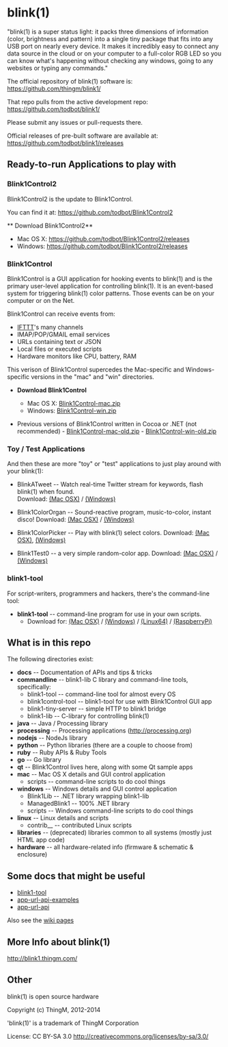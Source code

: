 blink(1)
========

"blink(1) is a super status light: it packs three dimensions of information
(color, brightness and pattern) into a single tiny package that fits into
any USB port on nearly every device. It makes it incredibly easy to connect
any data source in the cloud or on your computer to a full-color RGB LED so
you can know what's happening without checking any windows, going to any
websites or typing any commands."

The official repository of blink(1) software is:
    https://github.com/thingm/blink1/

That repo pulls from the active development repo:
   https://github.com/todbot/blink1/

Please submit any issues or pull-requests there.

Official releases of pre-built software are available at:
https://github.com/todbot/blink1/releases



Ready-to-run Applications to play with
--------------------------------------

### Blink1Control2 ###

Blink1Control2 is the update to Blink1Control.

You can find it at:
https://github.com/todbot/Blink1Control2

** Download Blink1Control2**
- Mac OS X: https://github.com/todbot/Blink1Control2/releases
- Windows: https://github.com/todbot/Blink1Control2/releases


### Blink1Control ###

Blink1Control is a GUI application for hooking events to blink(1)
and is the primary user-level application for controlling blink(1).
It is an event-based system for triggering blink(1) color patterns.
Those events can be on your computer or on the Net.

Blink1Control can receive events from:
- [IFTTT](http://ifttt.com/channels)'s many channels
- IMAP/POP/GMAIL email services
- URLs containing text or JSON
- Local files or executed scripts
- Hardware monitors like CPU, battery, RAM

This verison of Blink1Control supercedes the Mac-specific and Windows-specific
versions in the "mac" and "win" directories.

- **Download Blink1Control**
   - Mac OS X: [Blink1Control-mac.zip](https://github.com/todbot/blink1/releases)
   - Windows:  [Blink1Control-win.zip](https://github.com/todbot/blink1/releases)

- Previous versions of Blink1Control written in Cocoa or .NET (not recommended) -
[Blink1Control-mac-old.zip](http://thingm.com/blink1/downloads/old/Blink1Control-mac-old.zip) -
[Blink1Control-win-old.zip](http://thingm.com/blink1/downloads/old/Blink1Control-win-old.zip)

### Toy / Test Applications ###

And then these are more "toy" or "test" applications to just play around with your blink(1):
- BlinkATweet -- Watch real-time Twitter stream for keywords, flash blink(1) when found.  
Download:
[(Mac OSX)](http://thingm.com/blink1/downloads/BlinkATweet-mac.zip) /
[(Windows)](http://thingm.com/blink1/downloads/BlinkATweet-win.zip)

- Blink1ColorOrgan -- Sound-reactive program, music-to-color, instant disco!
Download:
[(Mac OSX)](http://thingm.com/blink1/downloads/Blink1ColorOrgan-mac.zip) /
[(Windows)](http://thingm.com/blink1/downloads/Blink1ColorOrgan-win.zip)

- Blink1ColorPicker -- Play with blink(1) select colors.
Download:
[(Mac OSX)](http://thingm.com/blink1/downloads/Blink1ColorPicker-mac.zip),
[(Windows)](http://thingm.com/blink1/downloads/Blink1ColorPicker-win.zip)

- Blink1Test0 -- a very simple random-color app.
Download:
[(Mac OSX)](http://thingm.com/blink1/downloads/Blink1Test0-mac.zip) /
[(Windows)](http://thingm.com/blink1/downloads/Blink1Test0-win.zip)


### blink1-tool ###

For script-writers, programmers and hackers, there's the command-line tool:

- **blink1-tool** -- command-line program for use in your own scripts.
  - Download for:
[(Mac OSX)](http://thingm.com/blink1/downloads/blink1-tool-mac.zip) /
[(Windows)](http://thingm.com/blink1/downloads/blink1-tool-win.zip) /
[(Linux64)](http://thingm.com/blink1/downloads/blink1-tool-linux_x86_64.zip) /
[(RaspberryPi)](http://thingm.com/blink1/downloads/blink1-tool-raspi.zip)


What is in this repo
--------------------
The following directories exist:

- __docs__             -- Documentation of APIs and tips & tricks
- __commandline__      -- blink1-lib C library and command-line tools, specifically:
  - blink1-tool -- command-line tool for almost every OS
  - blink1control-tool -- blink1-tool for use with Blink1Control GUI app
  - blink1-tiny-server -- simple HTTP to blink1 bridge
  - blink1-lib -- C-library for controlling blink(1)
- __java__             -- Java / Processing library
- __processing__       -- Processing applications  (http://processing.org)
- __nodejs__           -- NodeJs library
- __python__           -- Python libraries (there are a couple to choose from)
- __ruby__             -- Ruby APIs & Ruby Tools
- __go__               -- Go library
- __qt__               -- Blink1Control lives here, along with some Qt sample apps
- __mac__              -- Mac OS X details and GUI control application
  - scripts      -- command-line scripts to do cool things
- __windows__          -- Windows details and GUI control application
  - Blink1Lib     -- .NET library wrapping blink1-lib
  - ManagedBlink1 -- 100% .NET library
  - scripts  -- Windows command-line scripts to do cool things
- __linux__            -- Linux details and scripts
  - contrib__    -- contributed Linux scripts
- __libraries__        -- (deprecated) libraries common to all systems (mostly just HTML app code)
- __hardware__         -- all hardware-related info (firmware & schematic & enclosure)


Some docs that might be useful
------------------------------

- [blink1-tool](https://github.com/todbot/blink1/blob/master/docs/blink1-tool.md)
- [app-url-api-examples](https://github.com/todbot/blink1/blob/master/docs/app-url-api-examples.md)
- [app-url-api](https://github.com/todbot/blink1/blob/master/docs/app-url-api.md)

Also see the [wiki pages](https://github.com/todbot/blink1/wiki/_pages)


More Info about blink(1)
------------------------
http://blink1.thingm.com/


Other
-----

blink(1) is open source hardware

Copyright (c) ThingM, 2012-2014

'blink(1)' is a trademark of ThingM Corporation

License: CC BY-SA 3.0
http://creativecommons.org/licenses/by-sa/3.0/

